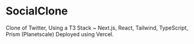 # SocialClone
Clone of Twitter, Using a T3 Stack ~ Next.js, React, Tailwind, TypeScript, Prism (Planetscale)
Deployed using Vercel.

